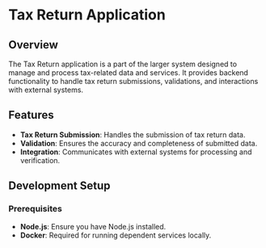 # Tax Return Application

## Overview

The Tax Return application is a part of the larger system designed to manage and process tax-related data and services. It provides backend functionality to handle tax return submissions, validations, and interactions with external systems.

## Features

- **Tax Return Submission**: Handles the submission of tax return data.
- **Validation**: Ensures the accuracy and completeness of submitted data.
- **Integration**: Communicates with external systems for processing and verification.

## Development Setup

### Prerequisites

- **Node.js**: Ensure you have Node.js installed.
- **Docker**: Required for running dependent services locally.
